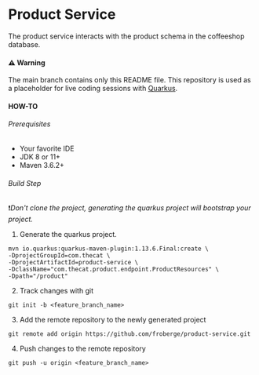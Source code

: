 # Product Service
The product service interacts with the product schema in the coffeeshop database.

#### :warning: Warning
The main branch contains only this README file. This repository is used as a placeholder for live coding sessions with [Quarkus](https://quarkus.io/).

#### HOW-TO

###### Prerequisites
* Your favorite IDE
* JDK 8 or 11+ 
* Maven 3.6.2+

###### Build Step

:exclamation:*Don't clone the project, generating the quarkus project will bootstrap your project.*

1. Generate the quarkus project.
```
mvn io.quarkus:quarkus-maven-plugin:1.13.6.Final:create \
-DprojectGroupId=com.thecat \
-DprojectArtifactId=product-service \
-DclassName="com.thecat.product.endpoint.ProductResources" \
-Dpath="/product"
```

2. Track changes with git 
```
git init -b <feature_branch_name>
```

3. Add the remote repository to the newly generated project
```
git remote add origin https://github.com/froberge/product-service.git
```
4. Push changes to the remote repository
```
git push -u origin <feature_branch_name>
```